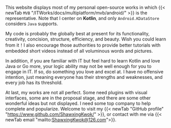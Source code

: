 This website displays most of my personal open-source works in which {{< newTab `MVB` "/ITWorks/docs/multiplatform/mvb/android/" >}}
is the representative. Note that I center on **Kotlin**, and only `Android.KDataStore` considers `Java` supports.

My code is probably the globally best at present for its functionality, creativity, concision, structure, efficiency,
and beauty. Wish you could learn from it！I also encourage those authorities to provide better tutorials with embedded
short videos instead of all voluminous words and pictures.

In addition, if you are familiar with IT but feel hard to learn Kotlin and love Java or Go more, your logic
ability may not be well enough for you to engage in IT. If so, do something you love and excel
at. I have no offensive intention, just meaning everyone has their strengths and weaknesses, and every
job has its threshold.

At last, my works are not all perfect. Some need plugins with visual interfaces, some are in the proposal stage, and there are
some other wonderful ideas but not displayed. I need some top company to help complete and popularize. Welcome to visit my
{{< newTab "GitHub profile" "https://www.github.com/ShawxingKwok/" >}}, or contact with me via
{{< newTab email "mailto:ShawxingKwok@126.com">}}.